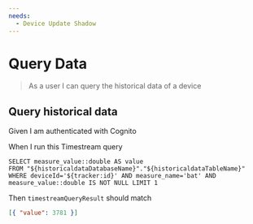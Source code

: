 ```yaml
---
needs:
  - Device Update Shadow
---
```


# Query Data

> As a user I can query the historical data of a device

## Query historical data

Given I am authenticated with Cognito

When I run this Timestream query

```
SELECT measure_value::double AS value
FROM "${historicaldataDatabaseName}"."${historicaldataTableName}"
WHERE deviceId='${tracker:id}' AND measure_name='bat' AND measure_value::double IS NOT NULL LIMIT 1
```

Then `timestreamQueryResult` should match

```json
[{ "value": 3781 }]
```
